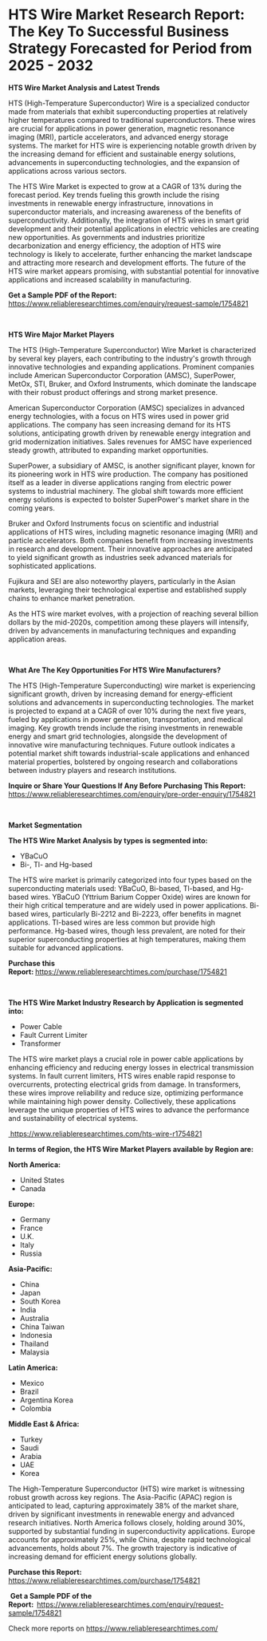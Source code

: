 <p><h1>HTS Wire Market Research Report: The Key To Successful Business Strategy Forecasted for Period from 2025 - 2032</h1></p><p><strong>HTS Wire Market Analysis and Latest Trends</strong></p>
<p><p>HTS (High-Temperature Superconductor) Wire is a specialized conductor made from materials that exhibit superconducting properties at relatively higher temperatures compared to traditional superconductors. These wires are crucial for applications in power generation, magnetic resonance imaging (MRI), particle accelerators, and advanced energy storage systems. The market for HTS wire is experiencing notable growth driven by the increasing demand for efficient and sustainable energy solutions, advancements in superconducting technologies, and the expansion of applications across various sectors.</p><p>The HTS Wire Market is expected to grow at a CAGR of 13% during the forecast period. Key trends fueling this growth include the rising investments in renewable energy infrastructure, innovations in superconductor materials, and increasing awareness of the benefits of superconductivity. Additionally, the integration of HTS wires in smart grid development and their potential applications in electric vehicles are creating new opportunities. As governments and industries prioritize decarbonization and energy efficiency, the adoption of HTS wire technology is likely to accelerate, further enhancing the market landscape and attracting more research and development efforts. The future of the HTS wire market appears promising, with substantial potential for innovative applications and increased scalability in manufacturing.</p></p>
<p><strong>Get a Sample PDF of the Report:&nbsp;</strong> <a href="https://www.reliableresearchtimes.com/enquiry/request-sample/1754821?utm_campaign=2135&utm_medium=2&utm_source=Github&utm_content=ia&utm_term=30012025&utm_id=hts-wire">https://www.reliableresearchtimes.com/enquiry/request-sample/1754821</a></p>
<p>&nbsp;</p>
<p><strong>HTS Wire Major Market Players</strong></p>
<p><p>The HTS (High-Temperature Superconductor) Wire Market is characterized by several key players, each contributing to the industry's growth through innovative technologies and expanding applications. Prominent companies include American Superconductor Corporation (AMSC), SuperPower, MetOx, STI, Bruker, and Oxford Instruments, which dominate the landscape with their robust product offerings and strong market presence.</p><p>American Superconductor Corporation (AMSC) specializes in advanced energy technologies, with a focus on HTS wires used in power grid applications. The company has seen increasing demand for its HTS solutions, anticipating growth driven by renewable energy integration and grid modernization initiatives. Sales revenues for AMSC have experienced steady growth, attributed to expanding market opportunities.</p><p>SuperPower, a subsidiary of AMSC, is another significant player, known for its pioneering work in HTS wire production. The company has positioned itself as a leader in diverse applications ranging from electric power systems to industrial machinery. The global shift towards more efficient energy solutions is expected to bolster SuperPower's market share in the coming years.</p><p>Bruker and Oxford Instruments focus on scientific and industrial applications of HTS wires, including magnetic resonance imaging (MRI) and particle accelerators. Both companies benefit from increasing investments in research and development. Their innovative approaches are anticipated to yield significant growth as industries seek advanced materials for sophisticated applications.</p><p>Fujikura and SEI are also noteworthy players, particularly in the Asian markets, leveraging their technological expertise and established supply chains to enhance market penetration.</p><p>As the HTS wire market evolves, with a projection of reaching several billion dollars by the mid-2020s, competition among these players will intensify, driven by advancements in manufacturing techniques and expanding application areas.</p></p>
<p>&nbsp;</p>
<p><strong>What Are The Key Opportunities For HTS Wire Manufacturers?</strong></p>
<p><p>The HTS (High-Temperature Superconducting) wire market is experiencing significant growth, driven by increasing demand for energy-efficient solutions and advancements in superconducting technologies. The market is projected to expand at a CAGR of over 10% during the next five years, fueled by applications in power generation, transportation, and medical imaging. Key growth trends include the rising investments in renewable energy and smart grid technologies, alongside the development of innovative wire manufacturing techniques. Future outlook indicates a potential market shift towards industrial-scale applications and enhanced material properties, bolstered by ongoing research and collaborations between industry players and research institutions.</p></p>
<p><strong>Inquire or Share Your Questions If Any Before Purchasing This Report:</strong> <a href="https://www.reliableresearchtimes.com/enquiry/pre-order-enquiry/1754821?utm_campaign=2135&utm_medium=2&utm_source=Github&utm_content=ia&utm_term=30012025&utm_id=hts-wire">https://www.reliableresearchtimes.com/enquiry/pre-order-enquiry/1754821</a></p>
<p>&nbsp;</p>
<p><strong>Market Segmentation</strong></p>
<p><strong>The HTS Wire Market Analysis by types is segmented into:</strong></p>
<p><ul><li>YBaCuO</li><li>Bi-, Tl- and Hg-based</li></ul></p>
<p><p>The HTS wire market is primarily categorized into four types based on the superconducting materials used: YBaCuO, Bi-based, Tl-based, and Hg-based wires. YBaCuO (Yttrium Barium Copper Oxide) wires are known for their high critical temperature and are widely used in power applications. Bi-based wires, particularly Bi-2212 and Bi-2223, offer benefits in magnet applications. Tl-based wires are less common but provide high performance. Hg-based wires, though less prevalent, are noted for their superior superconducting properties at high temperatures, making them suitable for advanced applications.</p></p>
<p><strong>Purchase this Report:&nbsp;</strong><a href="https://www.reliableresearchtimes.com/purchase/1754821?utm_campaign=2135&utm_medium=2&utm_source=Github&utm_content=ia&utm_term=30012025&utm_id=hts-wire">https://www.reliableresearchtimes.com/purchase/1754821</a></p>
<p>&nbsp;</p>
<p><strong>The HTS Wire Market Industry Research by Application is segmented into:</strong></p>
<p><ul><li>Power Cable</li><li>Fault Current Limiter</li><li>Transformer</li></ul></p>
<p><p>The HTS wire market plays a crucial role in power cable applications by enhancing efficiency and reducing energy losses in electrical transmission systems. In fault current limiters, HTS wires enable rapid response to overcurrents, protecting electrical grids from damage. In transformers, these wires improve reliability and reduce size, optimizing performance while maintaining high power density. Collectively, these applications leverage the unique properties of HTS wires to advance the performance and sustainability of electrical systems.</p></p>
<p><a href="https://www.reliableresearchtimes.com/hts-wire-r1754821?utm_campaign=2135&utm_medium=2&utm_source=Github&utm_content=ia&utm_term=30012025&utm_id=hts-wire">&nbsp;https://www.reliableresearchtimes.com/hts-wire-r1754821</a></p>
<p><strong>In terms of Region, the HTS Wire Market Players available by Region are:</strong></p>
<p>
    <p> <strong> North America: </strong>
        <ul>
            <li>United States</li>
            <li>Canada</li>
        </ul>
        </p> 
    <p> <strong> Europe: </strong>
        <ul>
            <li>Germany</li>
            <li>France</li>
            <li>U.K.</li>
            <li>Italy</li>
            <li>Russia</li>
        </ul>
        </p> 
    <p> <strong> Asia-Pacific: </strong>
        <ul>
            <li>China</li>
            <li>Japan</li>
            <li>South Korea</li>
            <li>India</li>
            <li>Australia</li>
            <li>China Taiwan</li>
            <li>Indonesia</li>
            <li>Thailand</li>
            <li>Malaysia</li>
        </ul>
        </p> 
    <p> <strong> Latin America: </strong>
        <ul>
            <li>Mexico</li>
            <li>Brazil</li>
            <li>Argentina Korea</li>
            <li>Colombia</li>
        </ul>
        </p> 
    <p> <strong> Middle East & Africa: </strong>
        <ul>
            <li>Turkey</li>
            <li>Saudi</li>
            <li>Arabia</li>
            <li>UAE</li>
            <li>Korea</li>
        </ul>
    </p>
    </p>
<p><p>The High-Temperature Superconductor (HTS) wire market is witnessing robust growth across key regions. The Asia-Pacific (APAC) region is anticipated to lead, capturing approximately 38% of the market share, driven by significant investments in renewable energy and advanced research initiatives. North America follows closely, holding around 30%, supported by substantial funding in superconductivity applications. Europe accounts for approximately 25%, while China, despite rapid technological advancements, holds about 7%. The growth trajectory is indicative of increasing demand for efficient energy solutions globally.</p></p>
<p><strong>Purchase this Report: </strong><a href="https://www.reliableresearchtimes.com/purchase/1754821?utm_campaign=2135&utm_medium=2&utm_source=Github&utm_content=ia&utm_term=30012025&utm_id=hts-wire">https://www.reliableresearchtimes.com/purchase/1754821</a></p>
<p>&nbsp;<strong>Get a Sample PDF of the Report:&nbsp;&nbsp;</strong><a href="https://www.reliableresearchtimes.com/enquiry/request-sample/1754821?utm_campaign=2135&utm_medium=2&utm_source=Github&utm_content=ia&utm_term=30012025&utm_id=hts-wire">https://www.reliableresearchtimes.com/enquiry/request-sample/1754821</a></p>
<p><strong></strong></p>
<p>Check more reports on <a href="https://www.reliableresearchtimes.com/?utm_campaign=2135&utm_medium=2&utm_source=Github&utm_content=ia&utm_term=30012025&utm_id=hts-wire">https://www.reliableresearchtimes.com/</a></p>